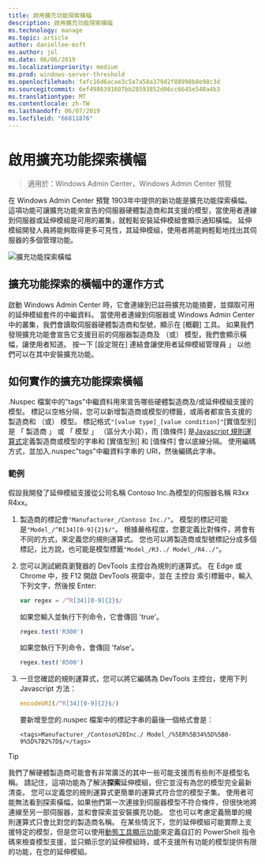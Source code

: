 ```yaml
---
title: 啟用擴充功能探索橫幅
description: 啟用擴充功能探索橫幅
ms.technology: manage
ms.topic: article
author: daniellee-msft
ms.author: jol
ms.date: 06/06/2019
ms.localizationpriority: medium
ms.prod: windows-server-threshold
ms.openlocfilehash: fafc16d6acae3c5a7a58a379d2f88998b8e98c3d
ms.sourcegitcommit: 6ef4986391607bb28593852d06cc6645e548a4b3
ms.translationtype: MT
ms.contentlocale: zh-TW
ms.lasthandoff: 06/07/2019
ms.locfileid: "66811876"
---
```

# <a name="enabling-the-extension-discovery-banner"></a>啟用擴充功能探索橫幅

>適用於：Windows Admin Center，Windows Admin Center 預覽

在 Windows Admin Center 預覽 1903年中提供的新功能是擴充功能探索橫幅。 這項功能可讓擴充功能來宣告的伺服器硬體製造商和其支援的模型，當使用者連線到伺服器或延伸模組是可用的叢集，就輕鬆安裝延伸模組會顯示通知橫幅。 延伸模組開發人員將能夠取得更多可見性，其延伸模組，使用者將能夠輕鬆地找出其伺服器的多個管理功能。

![擴充功能探索橫幅](../../media/extend-guides-extension-discovery-banner/extension-discovery-banner.png)

## <a name="how-the-extension-discovery-banner-works"></a>擴充功能探索的橫幅中的運作方式

啟動 Windows Admin Center 時，它會連線到已註冊擴充功能摘要，並擷取可用的延伸模組套件的中繼資料。 當使用者連線到伺服器或 Windows Admin Center 中的叢集，我們會讀取伺服器硬體製造商和型號，顯示在 [概觀] 工具。 如果我們發現擴充功能會宣告它支援目前的伺服器製造商及 （或） 模型，我們會顯示橫幅，讓使用者知道。 按一下 [設定現在] 連結會讓使用者延伸模組管理員 」 以他們可以在其中安裝擴充功能。

## <a name="how-to-implement-the-extension-discovery-banner"></a>如何實作的擴充功能探索橫幅

.Nuspec 檔案中的"tags"中繼資料用來宣告哪些硬體製造商及/或延伸模組支援的模型。 標記以空格分隔，您可以新增製造商或模型的標籤，或兩者都宣告支援的製造商和 （或） 模型。 標記格式``"[value type]_[value condition]"``[實值型別] 是 「 製造商 」 或 「 模型 」 （區分大小寫），而 [值條件] 是[Javascript 規則運算式](https://developer.mozilla.org/en-US/docs/Web/JavaScript/Guide/Regular_Expressions)定義製造商或模型的字串和 [實值型別] 和 [值條件] 會以底線分隔。 使用編碼方式，並加入.nuspec"tags"中繼資料字串的 URI，然後編碼此字串。

### <a name="example"></a>範例

假設我開發了延伸模組支援從公司名稱 Contoso Inc.為模型的伺服器名稱 R3xx R4xx。

1. 製造商的標記會``"Manufacturer_/Contoso Inc./"``。 模型的標記可能是``"Model_/^R[34][0-9]{2}$/"``。 根據嚴格程度，您要定義比對條件，將會有不同的方式，來定義您的規則運算式。 您也可以將製造商或型號標記分成多個標記，比方說，也可能是模型標籤``"Model_/R3../ Model_/R4../"``。
2. 您可以測試網頁瀏覽器的 DevTools 主控台為規則的運算式。 在 Edge 或 Chrome 中，按 F12 開啟 DevTools 視窗中，並在 主控台 索引標籤中，輸入下列文字，然後按 Enter:

   ```javascript
   var regex = /^R[34][0-9]{2}$/
   ```

   如果您輸入並執行下列命令，它會傳回 'true'。

   ```javascript
   regex.test('R300')
   ```

   如果您執行下列命令，會傳回 'false'。

   ```javascript
   regex.test('R500')
   ```

3. 一旦您確認的規則運算式，您可以將它編碼為 DevTools 主控台，使用下列 Javascript 方法：

   ```javascript
   encodeURI(/^R[34][0-9]{2}$/)
   ```

   要新增至您的.nuspec 檔案中的標記字串的最後一個格式會是：

   ```
   <tags>Manufacturer_/Contoso%20Inc./ Model_/%5ER%5B34%5D%5B0-9%5D%7B2%7D$/</tags>
   ```

> [!Tip]
> 我們了解硬體製造商可能會有非常廣泛的其中一些可能支援而有些則不是模型名稱。 請記住，這項功能為了解決**探索**延伸模組，但它並沒有為您的模型完全最新清查。 您可以定義您的規則運算式更簡單的運算式符合您的模型子集。 使用者可能無法看到探索橫幅，如果他們第一次連接到伺服器模型不符合條件，但很快地將連線至另一部伺服器，並和會探索並安裝擴充功能。 您也可以考慮定義簡單的規則運算式只會比對您的製造商名稱。 在某些情況下，您的延伸模組可能實際上支援特定的模型，但是您可以使用[動態工具顯示功能](./dynamic-tool-display.md)來定義自訂的 PowerShell 指令碼來檢查模型支援，並只顯示您的延伸模組時，或不支援所有功能的模型提供有限的功能，在您的延伸模組。